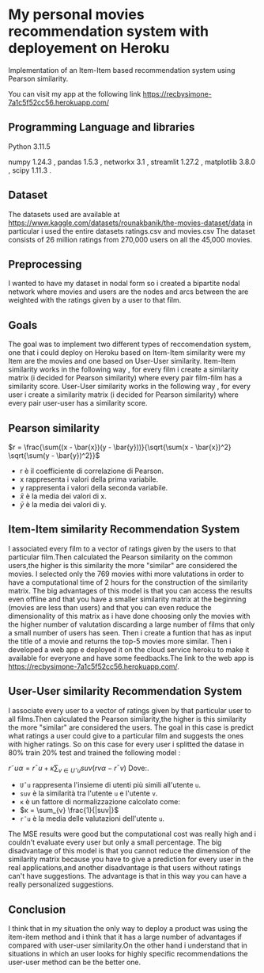 ﻿# My personal movies recommendation system with deployement on Heroku
Implementation of an Item-Item based recommendation system using Pearson similarity.

You can visit my app at the following link https://recbysimone-7a1c5f52cc56.herokuapp.com/

## Programming Language and libraries
Python 3.11.5 


numpy 1.24.3 ,
pandas 1.5.3 ,
networkx 3.1 ,
streamlit 1.27.2 ,
matplotlib 3.8.0 ,
scipy 1.11.3 .


## Dataset
The datasets used are available at https://www.kaggle.com/datasets/rounakbanik/the-movies-dataset/data
in particular i used the entire datasets ratings.csv and movies.csv
The dataset consists of 26 million ratings from 270,000 users on all the 45,000 movies.

## Preprocessing 
I wanted to have my dataset in nodal form so i created a bipartite nodal network where movies and users are the nodes and arcs between the are weighted with the ratings given by a user to that film.

## Goals
The goal was to implement two different types of reccomendation system, one that i could deploy on Heroku based on Item-Item similarity were my Item are the movies and one based on User-User similarity.
Item-Item similarity works in the following way , for every film i create a similarity matrix (i decided for Pearson similarity) where every pair film-film has a similarity score.
User-User similarity works in the following way , for every user i create a similarity matrix (i decided for Pearson similarity) where every pair user-user has a similarity score.

## Pearson similarity
$r = \frac{\sum((x - \bar{x})(y - \bar{y}))}{\sqrt{\sum(x - \bar{x})^2} \sqrt{\sum(y - \bar{y})^2}}$


- r è il coefficiente di correlazione di Pearson.
- x rappresenta i valori della prima variabile.
- y rappresenta i valori della seconda variabile.
- $\bar{x}$ è la media dei valori di x.
- $\bar{y}$ è la media dei valori di y.





## Item-Item similarity Recommendation System
I associated every film to a vector of ratings given by the users to that particular film.Then calculated the Pearson similarity on the common users,the higher is this similarity the more "similar" are considered the movies.
I selected only the 769 movies withi more valutations in order to have a computational time of 2 hours for the construction of the similarity matrix.
The big advantages of this model is that you can access the results even offline and that you have a smaller similarity matrix at the beginning (movies are less than users) and that you can even reduce the dimensionality of this matrix as i have done choosing only the movies with the higher number of valutation discarding a large number of films that only a small number of users has seen.
Then i create a funtion that has as input the title of a movie and returns the top-5 movies more similar.
Then i developed a web app e deployed it on the cloud service heroku to make it available for everyone and have some feedbacks.The link to the web app is https://recbysimone-7a1c5f52cc56.herokuapp.com/.



## User-User similarity Recommendation System
I associate every user to a vector of ratings given by that particular user to all films.Then calculated the Pearson similarity,the higher is this similarity the more "similar" are considered the users.
The goal in this case is predict what ratings a user could give to a particular film and suggests the ones with higher ratings.
So on this case for every user i splitted the datase in 80% train 20% test and trained the following model :


$r˜uα = r¯u + κ \sum_{v∈Uˆu} suv(rvα − r¯v)$
Dove:.

- `Uˆu` rappresenta l'insieme di utenti più simili all'utente `u`.
- `suv` è la similarità tra l'utente `u` e l'utente `v`.
- `κ` è un fattore di normalizzazione calcolato come:
- $κ = \sum_{v} \frac{1}{|suv|}$
- `r¯u` è la media delle valutazioni dell'utente `u`.

  
The MSE results were good but the computational cost was really high and i couldn't evaluate every user but only a small percentage.
The big disadvantage of this model is that you cannot reduce the dimension of the similarity matrix because you have to give a prediction for every user in the real applications,and another disadvantage is that users without ratings can't have suggestions.
The advantage is that in this way you can have a really personalized suggestions.

## Conclusion
I think that in my situation the only way to deploy a product was using the item-item method and i think that it has a large number of advantages if compared with user-user similarity.On the other hand i understand that in situations in which an user looks for highly specific recommendations the user-user method can be the better one.





